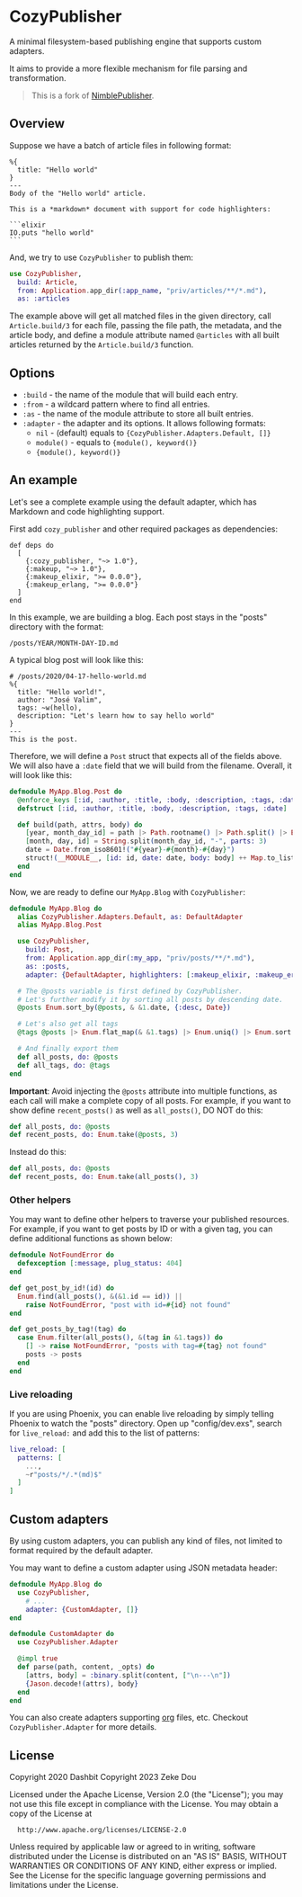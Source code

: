 # CozyPublisher

<!-- MDOC -->

A minimal filesystem-based publishing engine that supports custom
adapters.

It aims to provide a more flexible mechanism for file parsing and transformation.

> This is a fork of [NimblePublisher](https://github.com/dashbitco/nimble_publisher).

## Overview

Suppose we have a batch of article files in following format:

    %{
      title: "Hello world"
    }
    ---
    Body of the "Hello world" article.

    This is a *markdown* document with support for code highlighters:

    ```elixir
    IO.puts "hello world"
    ```

And, we try to use `CozyPublisher` to publish them:

```elixir
use CozyPublisher,
  build: Article,
  from: Application.app_dir(:app_name, "priv/articles/**/*.md"),
  as: :articles
```

The example above will get all matched files in the given directory,
call `Article.build/3` for each file, passing the file path,
the metadata, and the article body, and define a module attribute
named `@articles` with all built articles returned by the
`Article.build/3` function.

## Options

- `:build` - the name of the module that will build each entry.
- `:from` - a wildcard pattern where to find all entries.
- `:as` - the name of the module attribute to store all built entries.
- `:adapter` - the adapter and its options. It allows following formats:
  - `nil` - (default) equals to `{CozyPublisher.Adapters.Default, []}`
  - `module()` - equals to `{module(), keyword()}`
  - `{module(), keyword()}`

## An example

Let's see a complete example using the default adapter, which has
Markdown and code highlighting support.

First add `cozy_publisher` and other required packages as dependencies:

    def deps do
      [
        {:cozy_publisher, "~> 1.0"},
        {:makeup, "~> 1.0"},
        {:makeup_elixir, ">= 0.0.0"},
        {:makeup_erlang, ">= 0.0.0"}
      ]
    end

In this example, we are building a blog. Each post stays in the
"posts" directory with the format:

    /posts/YEAR/MONTH-DAY-ID.md

A typical blog post will look like this:

    # /posts/2020/04-17-hello-world.md
    %{
      title: "Hello world!",
      author: "José Valim",
      tags: ~w(hello),
      description: "Let's learn how to say hello world"
    }
    ---
    This is the post.

Therefore, we will define a `Post` struct that expects all of the fields
above. We will also have a `:date` field that we will build from the
filename. Overall, it will look like this:

```elixir
defmodule MyApp.Blog.Post do
  @enforce_keys [:id, :author, :title, :body, :description, :tags, :date]
  defstruct [:id, :author, :title, :body, :description, :tags, :date]

  def build(path, attrs, body) do
    [year, month_day_id] = path |> Path.rootname() |> Path.split() |> Enum.take(-2)
    [month, day, id] = String.split(month_day_id, "-", parts: 3)
    date = Date.from_iso8601!("#{year}-#{month}-#{day}")
    struct!(__MODULE__, [id: id, date: date, body: body] ++ Map.to_list(attrs))
  end
end
```

Now, we are ready to define our `MyApp.Blog` with `CozyPublisher`:

```elixir
defmodule MyApp.Blog do
  alias CozyPublisher.Adapters.Default, as: DefaultAdapter
  alias MyApp.Blog.Post

  use CozyPublisher,
    build: Post,
    from: Application.app_dir(:my_app, "priv/posts/**/*.md"),
    as: :posts,
    adapter: {DefaultAdapter, highlighters: [:makeup_elixir, :makeup_erlang]}

  # The @posts variable is first defined by CozyPublisher.
  # Let's further modify it by sorting all posts by descending date.
  @posts Enum.sort_by(@posts, & &1.date, {:desc, Date})

  # Let's also get all tags
  @tags @posts |> Enum.flat_map(& &1.tags) |> Enum.uniq() |> Enum.sort()

  # And finally export them
  def all_posts, do: @posts
  def all_tags, do: @tags
end
```

**Important**: Avoid injecting the `@posts` attribute into multiple functions,
as each call will make a complete copy of all posts. For example, if you want
to show define `recent_posts()` as well as `all_posts()`, DO NOT do this:

```elixir
def all_posts, do: @posts
def recent_posts, do: Enum.take(@posts, 3)
```

Instead do this:

```elixir
def all_posts, do: @posts
def recent_posts, do: Enum.take(all_posts(), 3)
```

### Other helpers

You may want to define other helpers to traverse your published resources.
For example, if you want to get posts by ID or with a given tag, you can
define additional functions as shown below:

```elixir
defmodule NotFoundError do
  defexception [:message, plug_status: 404]
end

def get_post_by_id!(id) do
  Enum.find(all_posts(), &(&1.id == id)) ||
    raise NotFoundError, "post with id=#{id} not found"
end

def get_posts_by_tag!(tag) do
  case Enum.filter(all_posts(), &(tag in &1.tags)) do
    [] -> raise NotFoundError, "posts with tag=#{tag} not found"
    posts -> posts
  end
end
```

### Live reloading

If you are using Phoenix, you can enable live reloading by simply telling Phoenix to watch the "posts" directory. Open up "config/dev.exs", search for `live_reload:` and add this to the list of patterns:

```elixir
live_reload: [
  patterns: [
    ...,
    ~r"posts/*/.*(md)$"
  ]
]
```

## Custom adapters

By using custom adapters, you can publish any kind of files, not limited to format required by the default adapter.

You may want to define a custom adapter using JSON metadata header:

```elixir
defmodule MyApp.Blog do
  use CozyPublisher,
    # ...
    adapter: {CustomAdapter, []}
end

defmodule CustomAdapter do
  use CozyPublisher.Adapter

  @impl true
  def parse(path, content, _opts) do
    [attrs, body] = :binary.split(content, ["\n---\n"])
    {Jason.decode!(attrs), body}
  end
end
```

You can also create adapters supporting [org](https://orgmode.org/) files, etc. Checkout `CozyPublisher.Adapter` for more details.

<!-- MDOC -->

## License

Copyright 2020 Dashbit
Copyright 2023 Zeke Dou

Licensed under the Apache License, Version 2.0 (the "License");
you may not use this file except in compliance with the License.
You may obtain a copy of the License at

      http://www.apache.org/licenses/LICENSE-2.0

Unless required by applicable law or agreed to in writing, software
distributed under the License is distributed on an "AS IS" BASIS,
WITHOUT WARRANTIES OR CONDITIONS OF ANY KIND, either express or implied.
See the License for the specific language governing permissions and
limitations under the License.
